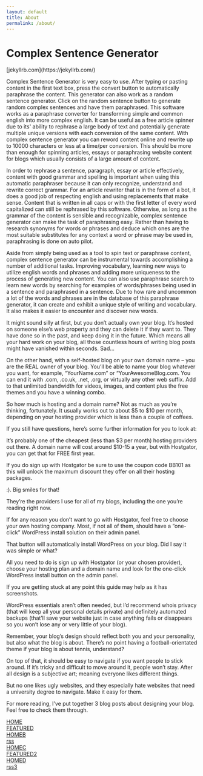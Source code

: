 ```yaml
---
layout: default
title: About
permalink: /about/
---
```


<h1>
Complex Sentence Generator
</h1>[jekyllrb.com](https://jekyllrb.com/)

Complex Sentence Generator is very easy to use. After typing or pasting content in the first text box, press the convert button to automatically paraphrase the content. This generator can also work as a random sentence generator. Click on the random sentence button to generate random complex sentences and have them paraphrased. This software works as a paraphrase converter for transforming simple and common english into more complex english. It can be useful as a free article spinner due to its' ability to rephrase a large body of text and potentially generate multiple unique versions with each conversion of the same content. With complex sentence generator you can reword content online and rewrite up to 10000 characters or less at a time/per conversion. This should be more than enough for spinning articles, essays or paraphrasing website content for blogs which usually consists of a large amount of content.

In order to rephrase a sentence, paragraph, essay or article effectively, content with good grammar and spelling is important when using this automatic paraphraser because it can only recognize, understand and rewrite correct grammar. For an article rewriter that is in the form of a bot, it does a good job of respecting english and using replacements that make sense. Content that is written in all caps or with the first letter of every word capitalized can still be rephrased by this software. Otherwise, as long as the grammar of the content is sensible and recognizable, complex sentence generator can make the task of paraphrasing easy. Rather than having to research synonyms for words or phrases and deduce which ones are the most suitable substitutes for any context a word or phrase may be used in, paraphrasing is done on auto pilot.

Aside from simply being used as a tool to spin text or paraphrase content, complex sentence generator can be instrumental towards accomplishing a number of additional tasks. Improving vocabulary, learning new ways to utilize english words and phrases and adding more uniqueness to the process of generating new content. You can also use paraphrase search to learn new words by searching for examples of words/phrases being used in a sentence and paraphrased in a sentence. Due to how rare and uncommon a lot of the words and phrases are in the database of this paraphrase generator, it can create and exhibit a unique style of writing and vocabulary. It also makes it easier to encounter and discover new words.

It might sound silly at first, but you don’t actually own your blog. It’s hosted on someone else’s web property and they can delete it if they want to. They have done so in the past, and keep doing it in the future. Which means all your hard work on your blog, all those countless hours of writing blog posts might have vanished within seconds. Sad…

On the other hand, with a self-hosted blog on your own domain name – you are the REAL owner of your blog. You’ll be able to name your blog whatever you want, for example, “YourName.com” or “YourAwesomeBlog.com. You can end it with .com, .co.uk, .net, .org, or virtually any other web suffix. Add to that unlimited bandwidth for videos, images, and content plus the free themes and you have a winning combo.

So how much is hosting and a domain name? Not as much as you’re thinking, fortunately. It usually works out to about $5 to $10 per month, depending on your hosting provider which is less than a couple of coffees.

If you still have questions, here’s some further information for you to look at:

It’s probably one of the cheapest (less than $3 per month) hosting providers out there. A domain name will cost around $10-15 a year, but with Hostgator, you can get that for FREE first year.

If you do sign up with Hostgator be sure to use the coupon code BB101 as this will unlock the maximum discount they offer on all their hosting packages.

:). Big smiles for that!

They’re the providers I use for all of my blogs, including the one you’re reading right now.

If for any reason you don’t want to go with Hostgator, feel free to choose your own hosting company. Most, if not all of them, should have a “one-click” WordPress install solution on their admin panel.

That button will automatically install WordPress on your blog. Did I say it was simple or what?

All you need to do is sign up with Hostgator (or your chosen provider), choose your hosting plan and a domain name and look for the one-click WordPress install button on the admin panel.

If you are getting stuck at any point this guide may help as it has screenshots.

WordPress essentials aren’t often needed, but I’d recommend whois privacy (that will keep all your personal details private) and definitely automated backups (that’ll save your website just in case anything fails or disappears so you won’t lose any or very little of your blog).


Remember, your blog’s design should reflect both you and your personality, but also what the blog is about. There’s no point having a football-orientated theme if your blog is about tennis, understand?

On top of that, it should be easy to navigate if you want people to stick around. If it’s tricky and difficult to move around it, people won’t stay. After all design is a subjective art; meaning everyone likes different things.

But no one likes ugly websites, and they especially hate websites that need a university degree to navigate. Make it easy for them.

For more reading, I’ve put together 3 blog posts about designing your blog. Feel free to check them through.

[HOME](https://gibberish.cyou)<br>
[FEATURED](https://gibberish.cyou/can-learn-to-speak-gibberish/first-post)<br>
[HOMEB](https://gibberish.cyou)<br>
[rss](https://gibberish.cyou/feed.xml)<br>
[HOMEC](https://gibberish.cyou)<br>
[FEATURED2](https://gibberish.cyou/can-learn-to-speak-gibberish/first-post)<br>
[HOMED](https://gibberish.cyou)<br>
[rss3](https://gibberish.cyou/feed.xml)<br>